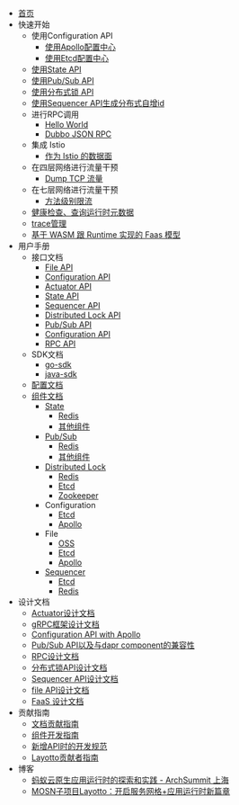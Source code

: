 - [首页](/zh/README.md)
- 快速开始
    - 使用Configuration API
        - [使用Apollo配置中心](zh/start/configuration/start-apollo.md)
        - [使用Etcd配置中心](zh/start/configuration/start.md)
    - [使用State API](zh/start/state/start.md)
    - [使用Pub/Sub API](zh/start/pubsub/start.md)
    - [使用分布式锁 API](zh/start/lock/start.md)
    - [使用Sequencer API生成分布式自增id](zh/start/sequencer/start.md)
    - 进行RPC调用
        - [Hello World](zh/start/rpc/helloworld.md)
        - [Dubbo JSON RPC](zh/start/rpc/dubbo_json_rpc.md)
    - 集成 Istio
        - [作为 Istio 的数据面](zh/start/istio/start.md)
    - 在四层网络进行流量干预
        - [Dump TCP 流量](zh/start/network_filter/tcpcopy.md)
    - 在七层网络进行流量干预
        - [方法级别限流](zh/start/stream_filter/flow_control.md)
    - [健康检查、查询运行时元数据](zh/start/actuator/start.md)
    - [trace管理](zh/start/trace/trace.md)
    - [基于 WASM 跟 Runtime 实现的 Faas 模型](zh/start/faas/start.md)
- 用户手册
    - 接口文档
        - [File API](zh/api_reference/file/file.md)
        - [Configuration API](zh/api_reference/configuration/reference.md)
        - [Actuator API](zh/api_reference/actuator/actuator.md)
        - [State API](zh/api_reference/state/reference.md)
        - [Sequencer API](zh/api_reference/sequencer/reference.md)
        - [Distributed Lock API](zh/api_reference/lock/reference.md)
        - [Pub/Sub API](zh/api_reference/pubsub/reference.md)
        - [Configuration API](zh/api_reference/configuration/reference.md)
        - [RPC API](zh/api_reference/rpc/reference.md)
    - SDK文档    
        - [go-sdk](zh/sdk_reference/go/start.md)
        - [java-sdk](zh/sdk_reference/java/start.md)
    - [配置文档](zh/configuration/overview.md)
    - [组件文档](zh/component_specs/overview.md)
        - [State](zh/component_specs/state/common.md)
            - [Redis](zh/component_specs/state/redis.md)
            - [其他组件](zh/component_specs/state/others.md)
        - [Pub/Sub](zh/component_specs/pubsub/common.md)
            - [Redis](zh/component_specs/pubsub/redis.md)
            - [其他组件](zh/component_specs/pubsub/others.md)
        - [Distributed Lock](zh/component_specs/lock/common.md)
            - [Redis](zh/component_specs/lock/redis.md)
            - [Etcd](zh/component_specs/lock/etcd.md)
            - [Zookeeper](zh/component_specs/lock/zookeeper.md)
        - Configuration
            - [Etcd](zh/component_specs/configuration/etcd.md)
            - [Apollo](zh/component_specs/configuration/apollo.md)
        - File
            - [OSS](zh/component_specs/file/oss.md)
            - [Etcd](zh/component_specs/configuration/etcd.md)        
            - [Apollo](zh/component_specs/configuration/apollo.md)        
        - [Sequencer](zh/component_specs/sequencer/common.md)
            - [Etcd](zh/component_specs/sequencer/etcd.md)
            - [Redis](zh/component_specs/sequencer/redis.md)
- 设计文档
    - [Actuator设计文档](zh/design/actuator/actuator-design-doc.md)
    - [gRPC框架设计文档](zh/design/actuator/grpc-design-doc.md)
    - [Configuration API with Apollo](zh/design/configuration/configuration-api-with-apollo.md)
    - [Pub/Sub API以及与dapr component的兼容性](zh/design/pubsub/pubsub-api-and-compability-with-dapr-component.md)
    - [RPC设计文档](zh/design/rpc/rpc设计文档.md)
    - [分布式锁API设计文档](zh/design/lock/lock-api-design.md)    
    - [Sequencer API设计文档](zh/design/sequencer/design.md)
    - [file API设计文档](zh/design/file/file-design.md)
    - [FaaS 设计文档](zh/design/faas/faas-poc-design.md)
- 贡献指南
    - [文档贡献指南](zh/development/contributing-doc.md)
    - [组件开发指南](zh/development/developing-component.md)
    - [新增API时的开发规范](zh/development/developing-api.md)
    - [Layotto贡献者指南](zh/development/CONTRIBUTING.md) 
- 博客
    - [蚂蚁云原生应用运行时的探索和实践 - ArchSummit 上海](zh/blog/exploration-and-practice-of-antcloud-native-application-runtime-archsummit-shanghai.md)
    - [MOSN子项目Layotto：开启服务网格+应用运行时新篇章](zh/blog/mosn-subproject-layotto-opening-a-new-chapter-in-service-grid-application-runtime/index.md)
